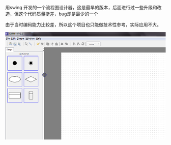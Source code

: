 用swing 开发的一个流程图设计器，这是最早的版本，后面进行过一些升级和改造，但这个代码质量挺差，bug却是最少的一个

由于当时编码能力比较差，所以这个项目也只能做技术性参考，实际应用不大。

![image](https://github.com/alvin198761/swinguml/blob/master/demo.png?raw=true)
